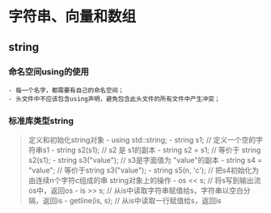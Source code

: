 # 字符串、向量和数组
## string
### 命名空间using的使用
    - 每一个名字，都需要有自己的命名空间；
    - 头文件中不应该包含using声明，避免包含此头文件的所有文件中产生冲突；

### 标准库类型string
  > 定义和初始化string对象
    - using std::string;
    - string s1; // 定义一个空的字符串s1
    - string s2(s1); // s2 是 s1的副本
    - string s2 = s1; // 等价于 string s2(s1);
    - string s3("value"); // s3是字面值为 "value"的副本
    - string s4 = "value"; // 等价于string s3("value");
    - string s5(n, 'c'); // 把s4初始化为由连续n个字符c组成的串
  > string对象上的操作
    - os << s; // 将s写到输出流os中，返回os
    - is >> s; // 从is中读取字符串赋值给s，字符串以空白分隔，返回is
    - getline(is, s); // 从is中读取一行赋值给s，返回is
    
